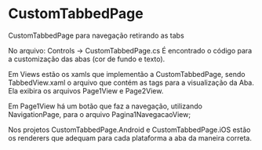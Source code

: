 # CustomTabbedPage
CustomTabbedPage para navegação retirando as tabs

No arquivo:
  Controls -> CustomTabbedPage.cs
  É encontrado o código para a customização das abas (cor de fundo e texto).
  
Em Views estão os xamls que implementão a CustomTabbedPage, sendo TabbedView.xaml o arquivo que contém as tags para a visualização da Aba. Ela exibira os arquivos Page1View e Page2View.

Em Page1View há um botão que faz a navegação, utilizando NavigationPage, para o arquivo Pagina1NavegacaoView;

Nos projetos CustomTabbedPage.Android e CustomTabbedPage.iOS estão os renderers que adequam para cada plataforma a aba da maneira correta.
